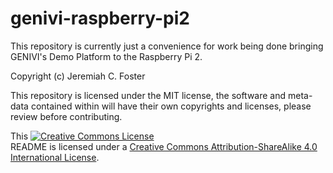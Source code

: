 # genivi-raspberry-pi2

This repository is currently just a convenience for work being done bringing GENIVI's Demo Platform to the Raspberry Pi 2.

Copyright (c) Jeremiah C. Foster 

This repository is licensed under the MIT license, the software and meta-data contained within will have their own copyrights and licenses, please review before contributing. 

This <a rel="license" href="http://creativecommons.org/licenses/by-sa/4.0/"><img alt="Creative Commons License" style="border-width:0" src="https://i.creativecommons.org/l/by-sa/4.0/88x31.png" /></a><br /><span xmlns:dct="http://purl.org/dc/terms/" property="dct:title">README</span> is licensed under a <a rel="license" href="http://creativecommons.org/licenses/by-sa/4.0/">Creative Commons Attribution-ShareAlike 4.0 International License</a>.
